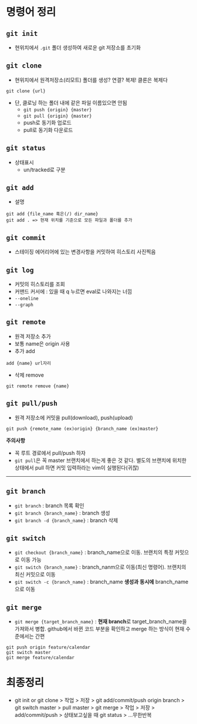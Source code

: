 # 명령어 정리

## `git init`
- 현위치에서 `.git` 폴더 생성하여 새로운 git 저장소를 초기화

## `git clone`
- 현위치에서 원격저장소(리모트) 폴더를 생성? 연결? 복제! 클론은 복제다
```
git clone {url}
```
- 단, 클로닝 하는 폴더 내에 같은 파일 이름있으면 안됨
    - `git push {origin} {master}`
    - `git pull {origin} {master}`
    - push로 동기화 업로드
    - pull로 동기화 다운로드

## `git status`
- 상태표시
    - un/tracked로 구분

## `git add`
- 설명

```
git add {file_name 혹은(/) dir_name}
git add . => 현재 위치를 기준으로 모든 파일과 폴더를 추가
```

## `git commit`
- 스테이징 에어리어에 있는 변경사항을 커밋하여 히스토리 사진찍음

## `git log`
- 커밋의 히스토리를 조회
- 커맨드 커서에 : 있을 때 q 누르면 eval로 나와지는 너낌
- `--oneline`
- `--graph`

## `git remote`
- 원격 저장소 추가
- 보통 name은 origin 사용
- 추가 add
```
add {name} url자리
```
- 삭제 remove
```
git remote remove {name}
```
## `git pull/push`
- 원격 저장소에 커밋을 pull(download), push(upload)
```
git push {remote_name (ex)origin} {branch_name (ex)master}
```

**주의사항**
- 꼭 루트 경로에서 pull/push 하자
- `git pull`은 꼭 master 브랜치에서 하는게 좋은 것 같다. 별도의 브랜치에 위치한 상태에서 pull 하면 커밋 입력하라는 vim이 실행된다(귀찮)

---
## `git branch`
- `git branch` : branch 목록 확인
- `git branch {branch_name}` : branch 생성
- `git branch -d {branch_name}` : branch 삭제

## `git switch`
- `git checkout {branch_name}` : branch_name으로 이동. 브랜치의 특정 커밋으로 이동 가능
- `git switch {branch_name}` : branch_nanm으로 이동(최신 명령어). 브랜치의 최신 커밋으로 이동
- `git switch -c {branch_name}` : branch_name **생성과 동시에** branch_name으로 이동

## `git merge`
- `git merge {target_branch_name}` : **현재 branch**로 target_branch_name을 가져와서 병합. github에서 바뀐 코드 부분을 확인하고 merge 하는 방식이 현재 수준에서는 간편
```
git push origin feature/calendar
git switch master
git merge feature/calendar
```

# 최종정리
- git init or git clone > 작업 > 저장 > git add/commit/push origin branch > git switch master > pull master > git merge > 작업 > 저장 > add/commit/push > 상태보고싶을 때 git status > ...무한반복
